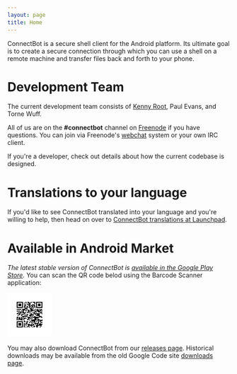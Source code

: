 ```yaml
---
layout: page
title: Home
---
```


ConnectBot is a secure shell client for the Android platform. Its ultimate goal is to create a secure connection through which you can use a shell on a remote machine and transfer files back and forth to your phone.

# Development Team

The current development team consists of [Kenny Root](https://the-b.org/), Paul Evans, and Torne Wuff.

All of us are on the <strong>#connectbot</strong> channel on [Freenode](https://freenode.net/) if you have questions. You can join via Freenode's [webchat](https://webchat.freenode.net/) system or your own IRC client.

If you're a developer, check out details about how the current codebase is designed.

# Translations to your language

If you'd like to see ConnectBot translated into your language and you're willing to help, then head on over to [ConnectBot translations at Launchpad](https://translations.launchpad.net/connectbot/trunk/+pots/fortune).

# Available in Android Market

*The latest stable version of ConnectBot is [available in the Google Play Store](https://play.google.com/store/apps/details?id=org.connectbot).* You can scan the QR code belod using the Barcode Scanner application:

<img src="/images/qr-code.png" alt="QR code link to ConnectBot on Google Play Store" />

You may also download ConnectBot from our [releases page](https://github.com/connectbot/connectbot/releases). Historical downloads may be available from the old Google Code site [downloads page](https://code.google.com/p/connectbot/downloads/list).
